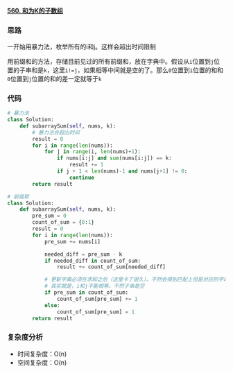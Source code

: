 #### [560. 和为K的子数组](https://leetcode-cn.com/problems/subarray-sum-equals-k/)

### 思路

一开始用暴力法，枚举所有的i和j。这样会超出时间限制

用前缀和的方法，存储目前见过的所有前缀和，放在字典中。假设从`i`位置到`j`位置的子串和是`k`，这里`i!=j`，如果相等中间就是空的了。那么`0`位置到`i`位置的和和`0`位置到`j`位置的和的差一定就等于`k`

### 代码

~~~python
# 暴力法
class Solution:
    def subarraySum(self, nums, k):
        # 暴力法会超出时间
        result = 0
        for i in range(len(nums)):
            for j in range(i, len(nums)+1):
                if nums[i:j] and sum(nums[i:j]) == k:
                    result += 1
                if j + 1 < len(nums)-1 and nums[j+1] != 0:
                    continue
        return result

# 前缀和
class Solution:
    def subarraySum(self, nums, k):
        pre_sum = 0
        count_of_sum = {0:1}
        result = 0
        for i in range(len(nums)):
            pre_sum += nums[i]

            needed_diff = pre_sum - k
            if needed_diff in count_of_sum:
                result += count_of_sum[needed_diff]

            # 更新字典必须在求和之后（这里卡了很久）。不然会得到匹配上但是对应的字串是空集的情况
            # 其实就是，i和j不能相等。不然子串是空
            if pre_sum in count_of_sum:
                count_of_sum[pre_sum] += 1
            else:
                count_of_sum[pre_sum] = 1
        return result

~~~

### 复杂度分析

- 时间复杂度：O(n)
- 空间复杂度：O(n)

